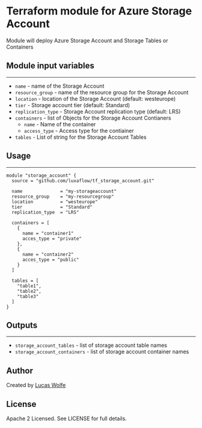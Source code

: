 # Terraform module for Azure Storage Account
Module will deploy Azure Storage Account and Storage Tables or Containers

## Module input variables
---
- `name` - name of the Storage Account
- `resource_group` - name of the resource group for the Storage Account
- `location` - location of the Storage Account (default: westeurope)
- `tier` - Storage account tier (default: Standard)
- `replication_type` - Storage Account replication type (default: LRS)
- `containers` - list of Objects for the Storage Account Contianers
  - `name` - Name of the container
  - `access_type` - Access type for the contiainer
- `tables` - List of string for the Storage Account Tables

## Usage
---
```hcl
module "storage_account" {
  source = "github.com/luxaflow/tf_storage_account.git"

  name              = "my-storageaccount"
  resource_group    = "my-resourcegroup"
  location          = "westeurope"
  tier              = "Standard"
  replication_type  = "LRS"

  containers = [
    {
      name = "container1"
      acces_type = "private"
    },
    {
      name = "container2"
      acces_type = "public"
    }
  ]

  tables = [
    "table1",
    "table2",
    "table3"
  ]
}
```

## Outputs
---
- `storage_account_tables` - list of storage account table names
- `storage_account_containers` - list of storage account container names


## Author
Created by [Lucas Wolfe](https://www.github.com/luxaflow)

## License
Apache 2 Licensed. See LICENSE for full details.
